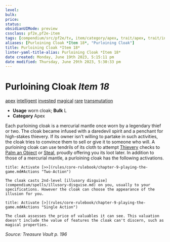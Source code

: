 ```yaml
---
level:
bulk:
price:
status:
obsidianUIMode: preview
cssclass: pf2e,pf2e-item
tags: [compendium/src/pf2e/tv, item/category/apex, trait/apex, trait/intelligent, trait/invested, trait/magical, trait/rare, trait/transmutation]
aliases: [Purloining Cloak *Item 18*, "Purloining Cloak"]
title: Purloining Cloak *Item 18*
linter-yaml-title-alias: Purloining Cloak *Item 18*
date created: Monday, June 19th 2023, 5:15:11 pm
date modified: Thursday, June 29th 2023, 5:30:33 pm
---
```


# Purloining Cloak *Item 18*

[apex](rules/traits/apex.md) [intelligent](rules/traits/intelligent-gmg.md) [invested](rules/traits/invested.md) [magical](rules/traits/magical.md) [rare](rules/traits/rare.md) [transmutation](rules/traits/transmutation.md)  

- **Usage** worn cloak; **Bulk** L
- **Category** Apex

Each purloining cloak is a mercurial mantle once worn by a legendary thief or two. The cloak became infused with a daredevil spirit and a penchant for high-stakes thievery. If its owner isn't willing to partake in such activities, the cloak tries to convince them to sell or give it to someone who will. A purloining cloak can use tendrils of its cloth to attempt [Thievery](compendium/skills.md#Thievery) checks to [Palm an Object](rules/actions/palm-an-object.md) or [Steal](rules/actions/steal.md), proudly offering you its loot later. In addition to those of a mercurial mantle, a purloining cloak has the following activations.

```ad-embed-ability
title: Activate [>>](rules/core-rulebook/chapter-9-playing-the-game.md#Actions "Two-Action")

The cloak casts 2nd-level [illusory disguise](compendium/spells/illusory-disguise.md) on you, usually to your specifications. However the cloak can choose the appearance of the illusion for you.
```

```ad-embed-ability
title: Activate [>](rules/core-rulebook/chapter-9-playing-the-game.md#Actions "Single Action")

The cloak assesses the price of valuables it can see. This valuation doesn't include the value of features the cloak can't discern, such as magical properties.
```

*Source: Treasure Vault p. 196*
